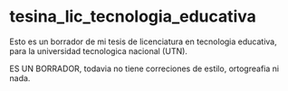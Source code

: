 # tesina_lic_tecnologia_educativa

Esto es un borrador de mi tesis de licenciatura en tecnologia educativa, para la universidad tecnologica nacional (UTN).


ES UN BORRADOR, todavia no tiene correciones de estilo, ortogreafia ni nada. 
